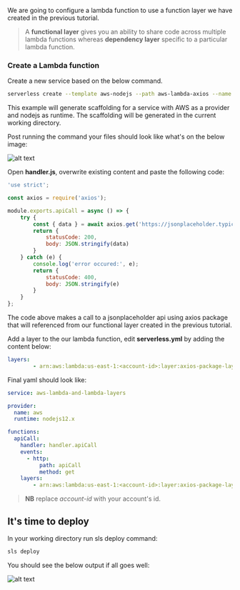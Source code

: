 
We are going to configure a lambda function to use a function layer we have created in the previous tutorial.

> A **functional layer** gives you an ability to share code across multiple lambda functions whereas **dependency layer** specific to a particular lambda function.

### Create a Lambda function

Create a new service based on the below command.

```bash
serverless create --template aws-nodejs --path aws-lambda-axios --name aws-lambda-and-lambda-layers
```
This example will generate scaffolding for a service with AWS as a provider and nodejs as runtime. The scaffolding will be generated in the current working directory.

Post running the command your files should look like what's on the below image:

![alt text](https://nextjs-portfolio.s3.amazonaws.com/aws-lambda-layers.jpg "AWS Lambda Layers")

Open **handler.js**, overwrite existing content and paste the following code:

```javascript
'use strict';

const axios = require('axios');

module.exports.apiCall = async () => {
    try {
        const { data } = await axios.get('https://jsonplaceholder.typicode.com/todos/1');
        return {
            statusCode: 200,
            body: JSON.stringify(data)
        }
    } catch (e) {
        console.log('error occured:', e);
        return {
            statusCode: 400,
            body: JSON.stringify(e)
        }
    }
};

```

The code above makes a call to a jsonplaceholder api using axios package that will referenced from our functional layer created in the previous tutorial.

Add a layer to the our lambda function, edit **serverless.yml** by adding the content below:

```yaml
layers:
        - arn:aws:lambda:us-east-1:<account-id>:layer:axios-package-layer:1
```

Final yaml should look like:

```yaml
service: aws-lambda-and-lambda-layers

provider:
  name: aws
  runtime: nodejs12.x

functions:
  apiCall:
    handler: handler.apiCall
    events:
      - http:
          path: apiCall
          method: get
    layers:
        - arn:aws:lambda:us-east-1:<account-id>:layer:axios-package-layer:1
```

> **NB** replace _account-id_ with your account's id.

## It's time to deploy

In your working directory run sls deploy command:

```bash
sls deploy
```
You should see the below output if all goes well:

![alt text](https://nextjs-portfolio.s3.amazonaws.com/aws-lambda-layers.jpg "AWS Lambda Layers")

